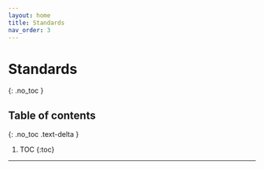 ```yaml
---
layout: home
title: Standards
nav_order: 3
---
```


# Standards
{: .no_toc }

## Table of contents
{: .no_toc .text-delta }

1. TOC
   {:toc}

---

